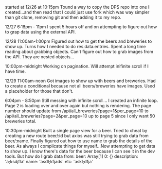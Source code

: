 started at 12/26 at 10:15pm
Tound a way to copy the DPS repo into one I created...and then read that I could just use fork which was way simpler than git clone, removing git and then adding it to my repo. 

12/27 6:18pm - 11pm
I spent 5 hours off and on attempting to figure out how to grap data using the external API.

12/28 11:00am-1:00pm 
Figured out how to get the beers and breweries to show up. Turns how I needed to do res.data.entries. Spent a long time reading about grabbing objects. Can't figure out how to grab images from the API. They are nested objects... 

10:00pm-midnight 
Working on pagination. Will attempt inifinite scroll if I have time. 
 
12/29 11:00am-noon 
Got images to show up with beers and breweries. Had to create a conditional because not all beers/breweries have images. Used a placeholder for those that don't. 

6:04pm - 8:50pm 
Still messing with infinite scroll... I created an infinite loop. Page 2 is loading over  and over again but nothing is rendering. The page number should update from /api/all_breweries?page=1&per_page=10 to /api/all_breweries?page=2&per_page=10 up to page 5 since I only want 50 breweries total. 

10:30pm-midnight
Built a single page view for a beer. Tried to cheat by creating a new route beer/:id but axios was still trying to grab data from beer/:name. Finally figured out how to use name to grab the details of the beer. As always I complicate things for myself...Now attempting to get data to show up. I know there's data for the beer because I can see it in the dev tools. But how do I grab data from: 
  beer: Array[1]
    0: {}
      description: 'a;ksdjfla' 
      name: 'asdl;kfjads' 
      etc: 'askl;dfja' 

      